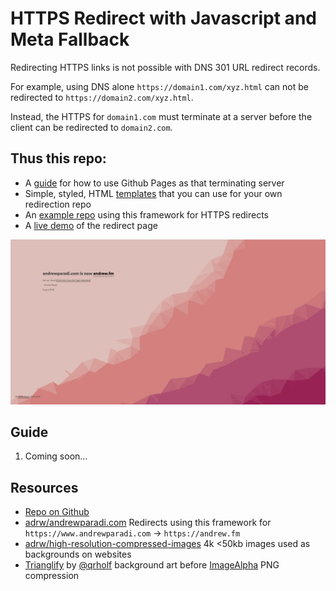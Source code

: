 HTTPS Redirect with Javascript and Meta Fallback
===

Redirecting HTTPS links is not possible with DNS 301 URL redirect records.

For example, using DNS alone `https://domain1.com/xyz.html` can not be redirected to `https://domain2.com/xyz.html`.

Instead, the HTTPS for `domain1.com` must terminate at a server before the client can be redirected to `domain2.com`.

Thus this repo: 
---
- A [guide](#guide) for how to use Github Pages as that terminating server
- Simple, styled, HTML [templates](./src) that you can use for your own redirection repo
- An [example repo](https://github.com/adrw/andrewparadi.com) using this framework for HTTPS redirects
- A [live demo](https://www.andrewparadi.com/#noredirect) of the redirect page

![Styled HTTPS Redirect for andrewparadi.com](/redirect.png)

Guide
---
1. Coming soon...

Resources
---
- [Repo on Github](https://github.com/adrw/https-redirect-javascript-with-meta-fallback)
- [adrw/andrewparadi.com](https://github.com/adrw/andrewparadi.com) Redirects using this framework for `https://www.andrewparadi.com` -> `https://andrew.fm`
- [adrw/high-resolution-compressed-images](https://github.com/adrw/high-resolution-compressed-images) 4k <50kb images used as backgrounds on websites
- [Trianglify](https://github.com/qrohlf/trianglify) by [@qrholf](http://qrohlf.com/) background art before [ImageAlpha](https://pngmini.com/) PNG compression
